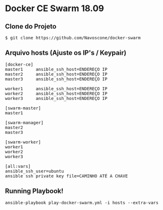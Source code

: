# Docker CE Swarm 18.09

## Clone do Projeto

<pre>
$ git clone https://github.com/Navoscone/docker-swarm
</pre>

## Arquivo hosts (Ajuste os IP's / Keypair)
<pre>
[docker-ce]
master1     ansible_ssh_host=ENDEREÇO IP
master2     ansible_ssh_host=ENDEREÇO IP
master3     ansible_ssh_host=ENDEREÇO IP

worker1     ansible_ssh_host=ENDEREÇO IP
worker2     ansible_ssh_host=ENDEREÇO IP
worker3     ansible_ssh_host=ENDEREÇO IP

[swarm-master]
master1

[swarm-manager]
master2
master3

[swarm-worker]
worker1
worker2
worker3

[all:vars]
ansible_ssh_user=ubuntu
ansible_ssh_private_key_file=CAMINHO ATÉ A CHAVE
</pre>
## Running Playbook!
<pre>
ansible-playbook play-docker-swarm.yml -i hosts --extra-vars "user=USER DOCKER HUB password=SENHA DOCKER HUB"
</pre>
